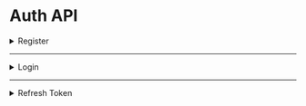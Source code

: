 # Auth API

<details>
  <summary>Register</summary>

# Register

## Decription

| Method   | URL                     | Description                   |
| -------- | ----------------------- | ----------------------------- |
| **POST** | `/api/v1/auth/register` | Endpoint to register new user |

## Request Parameter

### Body

| Parameter | Type   | Required | Description   |
| --------- | ------ | -------- | ------------- |
| name      | string | yes      | User name     |
| email     | string | yes      | User e-mail   |
| password  | string | yes      | User password |

## Example Request

```
curl --location --request POST '{base_url}/api/v1/auth/register' \
--header 'Content-Type: application/json' \
--data-raw '{
    "name": "pras dev",
    "email": "pras.dev@gmail.com",
    "password": "12345678"
}'
```

## Response Parameter

| Parameter | Type        | Description |
| --------- | ----------- | ----------- |
| meta      | meta object | Meta object |
| data      | data object | null        |

**Meta Object Contains :**
| Parameter | Type | Description |
|----------|----------|----------|
| code | number | HTTP status code |
| message | string | Message |

## Example Response

### 200

```
{
    "meta": {
        "code": 200,
        "message": "success"
    },
    "data": null
}
```

### 422

```
{
    "meta": {
        "code": 422,
        "message": "name cannot be empty",
    },
    "data": null
}
```

```
{
    "meta": {
        "code": 422,
        "message": "email cannot be empty",
    },
    "data": null
}
```

```
{
    "meta": {
        "code": 422,
        "message": "invalid email format",
    },
    "data": null
}
```

```
{
    "meta": {
        "code": 422,
        "message": "password cannot be empty",
    },
    "data": null
}
```

```
{
    "meta": {
        "code": 422,
        "message": "password must have a minimum of 8 characters",
    },
    "data": null
}
```

```
{
    "meta": {
        "code": 422,
        "message": "email already exists",
    },
    "data": null
}
```

### 500

```
{
    "meta": {
        "code": 500,
        "message": "failed to register",
    },
    "data": null
}
```

</details>

---

<details>
  <summary>Login</summary>

# Login

## Decription

| Method   | URL                  | Description            |
| -------- | -------------------- | ---------------------- |
| **POST** | `/api/v1/auth/login` | Endpoint to login user |

## Request Parameter

### Body

| Parameter | Type   | Required | Description   |
| --------- | ------ | -------- | ------------- |
| email     | string | yes      | User e-mail   |
| password  | string | yes      | User password |

## Example Request

```
curl --location --request POST '{base_url}/api/v1/auth/login' \
--header 'Content-Type: application/json' \
--data-raw '{
    "email": "pras.dev@gmail.com",
    "password": "12345678"
}'
```

## Response Parameter

| Parameter | Type        | Description |
| --------- | ----------- | ----------- |
| meta      | meta object | Meta object |
| data      | data object | Data object |

**Meta Object Contains :**
| Parameter | Type | Description |
|----------|----------|----------|
| code | number | HTTP status code |
| message | string | Message |

**Data Object Contains :**
| Parameter | Type | Description |
|----------|----------|----------|
| access_token | string | JWT token |
| refresh_token | string | JWT refresh token |

## Example Response

### 200

```
{
    "meta": {
        "code": 200,
        "message": "success"
    },
    "data": {
        "access_token": "this.Is.Access.Token.123",
        "refresh_token": "this.Is.Refresh.Token.456"
    }
}
```

### 404

```
{
    "meta": {
        "code": 404,
        "message": "email not found",
    },
    "data": null
}
```

### 422

```
{
    "meta": {
        "code": 422,
        "message": "email cannot be empty",
    },
    "data": null
}
```

```
{
    "meta": {
        "code": 422,
        "message": "invalid email format",
    },
    "data": null
}
```

```
{
    "meta": {
        "code": 422,
        "message": "password cannot be empty",
    },
    "data": null
}
```

```
{
    "meta": {
        "code": 422,
        "message": "wrong password",
    },
    "data": null
}
```

### 500

```
{
    "meta": {
        "code": 500,
        "message": "failed to login",
    },
    "data": null
}
```

</details>

---

<details>
  <summary>Refresh Token</summary>

# Refresh Token

## Decription

| Method   | URL                          | Description                      |
| -------- | ---------------------------- | -------------------------------- |
| **POST** | `/api/v1/auth/refresh-token` | Endpoint to refresh access token |

## Request Parameter

### Body

| Parameter     | Type   | Required | Description   |
| ------------- | ------ | -------- | ------------- |
| refresh_token | string | yes      | Refresh token |

## Example Request

```
curl --location --request POST '{base_url}/api/v1/auth/refresh-token' \
--header 'Content-Type: application/json' \
--data-raw '{
    "refresh_token": "this.Is.Refresh.Token.456"
}'
```

## Response Parameter

| Parameter | Type        | Description |
| --------- | ----------- | ----------- |
| meta      | meta object | Meta object |
| data      | data object | Data object |

**Meta Object Contains :**
| Parameter | Type | Description |
|----------|----------|----------|
| code | number | HTTP status code |
| message | string | Message |

**Data Object Contains :**
| Parameter | Type | Description |
|----------|----------|----------|
| access_token | string | New JWT token |

## Example Response

### 200

```
{
    "meta": {
        "code": 200,
        "message": "success"
    },
    "data": {
        "accessToken": "this.Is.New.Access.Token.123456"
    }
}
```

### 422

```
{
    "meta": {
        "code": 422,
        "message": "token cannot be empty",
    },
    "data": null
}
```

```
{
    "meta": {
        "code": 422,
        "message": "invalid refresh token",
    },
    "data": null
}
```

</details>
